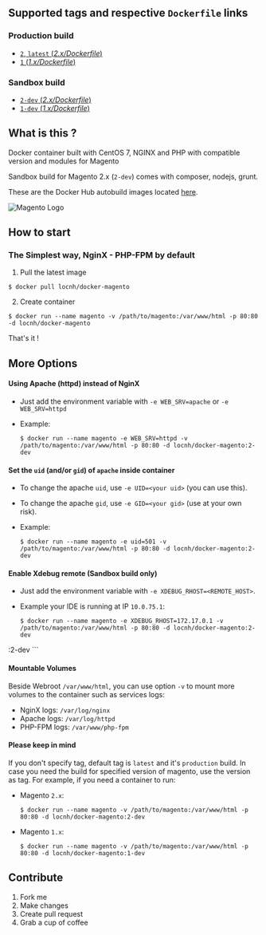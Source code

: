 ## Supported tags and respective `Dockerfile` links
### Production build
* [`2`, `latest` (*2.x/Dockerfile*)](https://github.com/locnh/docker-magento/blob/master/2.x/Dockerfile)
* [`1` (*1.x/Dockerfile*)](https://github.com/locnh/docker-magento/blob/master/1.x/Dockerfile)

### Sandbox build
* [`2-dev` (*2.x/Dockerfile*)](https://github.com/locnh/docker-magento/blob/sandbox/2.x/Dockerfile)
* [`1-dev` (*1.x/Dockerfile*)](https://github.com/locnh/docker-magento/blob/sandbox/1.x/Dockerfile)

## What is this ?
Docker container built with CentOS 7, NGINX and PHP with compatible version and modules for Magento

Sandbox build for Magento 2.x (`2-dev`) comes with composer, nodejs, grunt.

These are the Docker Hub autobuild images located [here](https://hub.docker.com/r/locnh/docker-magento/).

![Magento Logo](http://www.elevateweb.co.uk/wp-content/themes/porto/assets/img/headers/mage-logo.png)

## How to start
### The Simplest way, NginX - PHP-FPM by default
1. Pull the latest image

  ```
  $ docker pull locnh/docker-magento
  ```

2. Create container

  ```
  $ docker run --name magento -v /path/to/magento:/var/www/html -p 80:80 -d locnh/docker-magento
  ```

That's it !

## More Options

#### Using Apache (httpd) instead of NginX
- Just add the environment variable with `-e WEB_SRV=apache` or `-e WEB_SRV=httpd`
- Example:

  ```
  $ docker run --name magento -e WEB_SRV=httpd -v /path/to/magento:/var/www/html -p 80:80 -d locnh/docker-magento:2-dev
  ```


#### Set the `uid` (and/or `gid`) of `apache` inside container
- To change the apache `uid`, use `-e UID=<your uid>` (you can use this).
- To change the apache `gid`, use `-e GID=<your gid>` (use at your own risk).
- Example:

  ```
  $ docker run --name magento -e uid=501 -v /path/to/magento:/var/www/html -p 80:80 -d locnh/docker-magento:2-dev
  ```


#### Enable Xdebug remote (Sandbox build only)
- Just add the environment variable with `-e XDEBUG_RHOST=<REMOTE_HOST>`.
- Example your IDE is running at IP `10.0.75.1`:

  ```
  $ docker run --name magento -e XDEBUG_RHOST=172.17.0.1 -v /path/to/magento:/var/www/html -p 80:80 -d locnh/docker-magento:2-dev
:2-dev  ```

#### Mountable Volumes
Beside Webroot `/var/www/html`, you can use option `-v` to mount more volumes to the container such as services logs:
- NginX logs:   `/var/log/nginx` 
- Apache logs:  `/var/log/httpd`
- PHP-FPM logs: `/var/www/php-fpm`

#### Please keep in mind
If you don't specify tag, default tag is `latest` and it's `production` build. In case you need the build for specified version of magento, use the version as tag. For example, if you need a container to run:
- Magento `2.x`:

  ```
  $ docker run --name magento -v /path/to/magento:/var/www/html -p 80:80 -d locnh/docker-magento:2-dev
  ```

- Magento `1.x`:

  ```
  $ docker run --name magento -v /path/to/magento:/var/www/html -p 80:80 -d locnh/docker-magento:1-dev
  ```


## Contribute
1. Fork me
2. Make changes
3. Create pull request
4. Grab a cup of coffee
